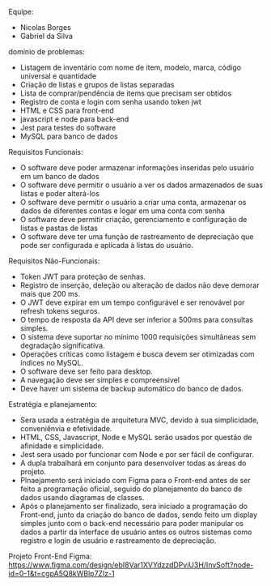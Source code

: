 Equipe:
- Nicolas Borges
- Gabriel da Silva

domínio de problemas:
- Listagem de inventário com nome de item, modelo, marca, código universal e quantidade
- Criação de listas e grupos de listas separadas
- Lista de comprar/pendência de items que precisam ser obtidos
- Registro de conta e login com senha usando token jwt
- HTML e CSS para front-end
- javascript e node para back-end
- Jest para testes do software
- MySQL para banco de dados

Requisitos Funcionais:
- O software deve poder armazenar informações inseridas pelo usuário em um banco de dados
- O software deve permitir o usuário a ver os dados armazenados de suas listas e poder alterá-los
- O software deve permitir o usuário a criar uma conta, armazenar os dados de diferentes contas e logar em uma conta com senha
- O software deve permitir criação, gerenciamento e configuração de listas e pastas de listas
- O software deve ter uma função de rastreamento de depreciação que pode ser configurada e aplicada à listas do usuário.

Requisitos Não-Funcionais:
- Token JWT para proteção de senhas.
- Registro de inserção, deleção ou alteração de dados não deve demorar mais que 200 ms.
- O JWT deve expirar em um tempo configurável e ser renovável por refresh tokens seguros.
- O tempo de resposta da API deve ser inferior a 500ms para consultas simples.
- O sistema deve suportar no mínimo 1000 requisições simultâneas sem degradação significativa.
- Operações críticas como listagem e busca devem ser otimizadas com índices no MySQL.
- O software deve ser feito para desktop.
- A navegação deve ser simples e compreensível
- Deve haver um sistema de backup automático do banco de dados.

Estratégia e planejamento:
- Sera usada a estratégia de arquitetura MVC, devido à sua simplicidade, conveniênvia e efetividade.
- HTML, CSS, Javascript, Node e MySQL serão usados por questão de afinidade e simplicidade.
- Jest sera usado por funcionar com Node e por ser fácil de configurar.
- A dupla trabalhará em conjunto para desenvolver todas as áreas do projeto.
- Plnaejamento será iniciado com Figma para o Front-end antes de ser feito a programação oficial, seguido do planejamento do banco de dados usando diagramas de classes.
- Após o planejamento ser finalizado, sera iniciado a programação do Front-end, junto da criação do banco de dados, sendo feito um display simples junto com o back-end necessário para poder manipular os dados a partir da interface de usuário antes os outros sistemas como registro e login de usuário e rastreamento de depreciação.

Projeto Front-End Figma: https://www.figma.com/design/ebI8Var1XVYdzzdDPviU3H/InvSoft?node-id=0-1&t=cgpA5Q8kWBlp7Zlz-1
